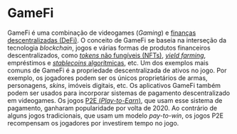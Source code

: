 # GameFi

GameFi é uma combinação de videogames (_Gaming_) e [finanças descentralizadas (DeFi)](DeFi.md). O conceito de GameFi se baseia na interseção da tecnologia _blockchain_, jogos e várias formas de produtos financeiros descentralizados, como [_tokens_ não fungíveis (NFTs)](NFT.md), [_yield farming_](Yield%20Farming.md), empréstimos e [_stablecoins_ algorítmicas](Stablecoin%20Algor%C3%ADtmica.md), etc. Um dos exemplos mais comuns de GameFi é a propriedade descentralizada de ativos no jogo. Por exemplo, os jogadores podem ser os únicos proprietários de armas, personagens, _skins_, imóveis digitais, etc. Os aplicativos GameFi também podem ser usados para incorporar sistemas de pagamento descentralizado em videogames. Os jogos [P2E (_Play-to-Earn_)](Play2Earn.md), que usam esse sistema de pagamento, ganharam popularidade por volta de 2020. Ao contrário de alguns jogos tradicionais, que usam um modelo _pay-to-win_, os jogos P2E recompensam os jogadores por investirem tempo no jogo.
